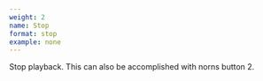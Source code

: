 ```yaml
---
weight: 2
name: Stop
format: stop
example: none
---
```

Stop playback. This can also be accomplished with norns button 2.